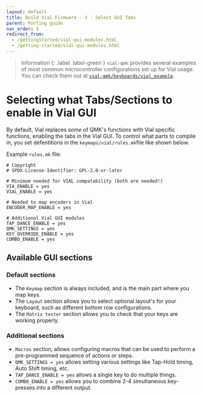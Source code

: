 ```yaml
---
layout: default
title: Build Vial Firmware - 3 - Select GUI Tabs
parent: Porting guide
nav_order: 3
redirect_from:
  - /gettingStarted/vial-gui-modules.html
  - /getting-started/vial-gui-modules.html
---
```


> Information
> {: .label .label-green }
> `vial-qmk` provides several examples of most common microcontroller configurations set up for Vial usage. You can check them out at [`vial-qmk/keyboards/vial_example`](https://github.com/vial-kb/vial-qmk/tree/vial/keyboards/vial_example).

# Selecting what Tabs/Sections to enable in Vial GUI

By default, Vial replaces *some* of QMK's functions with Vial specific functions, enabling the tabs in the Vial GUI. To control what parts to compile in, you set defentitions in the `keymaps/vial/rules.mk`file like shown below.

Example `rules.mk` file:
```
# Copyright 
# SPDX-License-Identifier: GPL-2.0-or-later

# Minimum needed for VIAL compatability (both are needed!)
VIA_ENABLE = yes
VIAL_ENABLE = yes

# Needed to map encoders in Vial
ENCODER_MAP_ENABLE = yes

# Additional Vial GUI modules
TAP_DANCE_ENABLE = yes
QMK_SETTINGS = yes
KEY_OVERRIDE_ENABLE = yes
COMBO_ENABLE = yes
```

## Available GUI sections
### Default sections
* The `Keymap` section is always included, and is the main part where you map keys.
* The `Layout` section allows you to select optional layout's for your keyboard, such as different bottom row configurations.
* The `Matrix tester` section allows you to check that your keys are working properly.

### Additional sections
* `Macros` section, allows configuring macros that can be used to perform a pre-programmed sequence of actions or steps.
* `QMK_SETTINGS = yes` allows setting various settings like Tap-Hold timing, Auto Shift timing, etc.
* `TAP_DANCE_ENABLE = yes` allows a single key to do multiple things.
* `COMBO_ENABLE = yes` allows you to combine 2-4 simultaneous key-presses into a different output.
